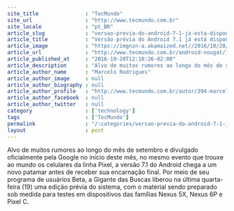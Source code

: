 ```yaml
---
site_title               : "TecMundo"
site_url                 : "http://www.tecmundo.com.br"
site_locale              : "pt_BR"
article_slug             : "versao-previa-do-android-7-1-ja-esta-disponivel-para-nexus-5x-6p-e-pixel-c"
article_title            : "Versão prévia do Android 7.1 já está disponível para Nexus 5X, 6P e Pixel C"
article_image            : "https://imgnzn-a.akamaized.net//2016/10/20/20111816053485-t1200x480.jpg"
article_url              : "http://www.tecmundo.com.br/android-nougat/110772-versao-previa-android-7-1-disponivel-nexus-5x-6p-pixel-c.htm"
article_published_at     : "2016-10-20T12:18:26-02:00"
article_description      : "Alvo de muitos rumores ao longo do mês de setembro e divulgado oficialmente pela Google no início deste mês, no mesmo evento que trouxe ao mundo os celulares da linha Pixel, a versão 7.1 do Android chega a um novo patamar antes de receber sua encarnação final. Por meio de seu programa de usuários Beta, a Gigante das Buscas liberou na última quarta-feira (19) uma edição prévia do sistema, com o material sendo preparado sob medida para testes em dispositivos das famílias Nexus 5X, Nexus 6P e Pixel C."
article_author_name      : "Marcelo Rodrigues"
article_author_image     : null
article_author_biography : null
article_author_profile   : "http://www.tecmundo.com.br/autor/394-marcelo-rodrigues/"
article_author_facebook  : null
article_author_twitter   : null
category                 : ['technology']
tags                     : ['TecMundo']
permalink                : "/:categories/versao-previa-do-android-7-1-ja-esta-disponivel-para-nexus-5x-6p-e-pixel-c/"
layout                   : post
---
```


Alvo de muitos rumores ao longo do mês de setembro e divulgado oficialmente pela Google no início deste mês, no mesmo evento que trouxe ao mundo os celulares da linha Pixel, a versão 7.1 do Android chega a um novo patamar antes de receber sua encarnação final. Por meio de seu programa de usuários Beta, a Gigante das Buscas liberou na última quarta-feira (19) uma edição prévia do sistema, com o material sendo preparado sob medida para testes em dispositivos das famílias Nexus 5X, Nexus 6P e Pixel C.
